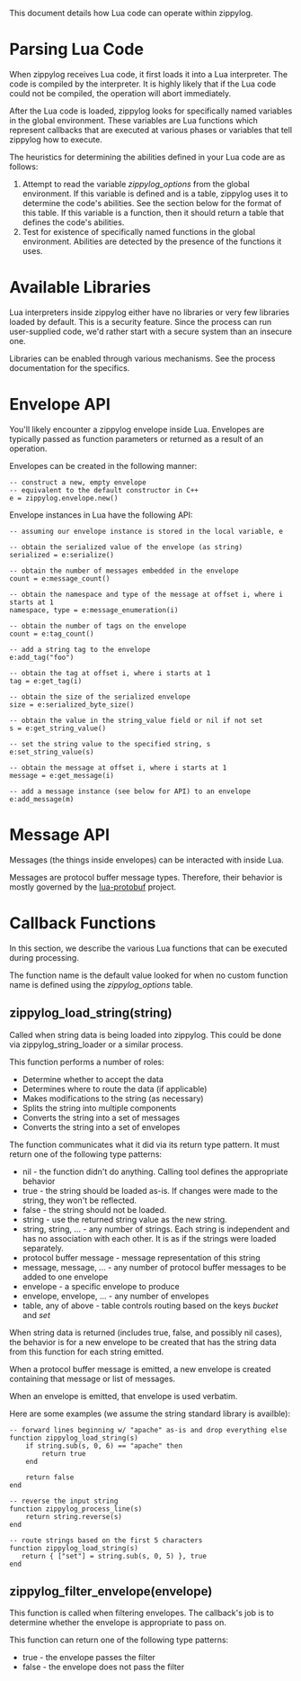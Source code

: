 This document details how Lua code can operate within zippylog.

# Parsing Lua Code

When zippylog receives Lua code, it first loads it into a Lua interpreter. The code is compiled by the interpreter. It is highly likely that if the Lua code could not be compiled, the operation will abort immediately.

After the Lua code is loaded, zippylog looks for specifically named variables in the global environment. These variables are Lua functions which represent callbacks that are executed at various phases or variables that tell zippylog how to execute.

The heuristics for determining the abilities defined in your Lua code are as follows:

1. Attempt to read the variable *zippylog_options* from the global environment. If this variable is defined and is a table, zippylog uses it to determine the code's abilities. See the section below for the format of this table. If this variable is a function, then it should return a table that defines the code's abilities.
2. Test for existence of specifically named functions in the global environment. Abilities are detected by the presence of the functions it uses.

# Available Libraries

Lua interpreters inside zippylog either have no libraries or very few libraries loaded by default. This is a security feature. Since the process can run user-supplied code, we'd rather start with a secure system than an insecure one.

Libraries can be enabled through various mechanisms. See the process documentation for the specifics.

# Envelope API

You'll likely encounter a zippylog envelope inside Lua. Envelopes are typically passed as function parameters or returned as a result of an operation.

Envelopes can be created in the following manner:

    -- construct a new, empty envelope
    -- equivalent to the default constructor in C++
    e = zippylog.envelope.new()

Envelope instances in Lua have the following API:

    -- assuming our envelope instance is stored in the local variable, e

    -- obtain the serialized value of the envelope (as string)
    serialized = e:serialize()

    -- obtain the number of messages embedded in the envelope
    count = e:message_count()

    -- obtain the namespace and type of the message at offset i, where i starts at 1
    namespace, type = e:message_enumeration(i)

    -- obtain the number of tags on the envelope
    count = e:tag_count()

    -- add a string tag to the envelope
    e:add_tag("foo")

    -- obtain the tag at offset i, where i starts at 1
    tag = e:get_tag(i)

    -- obtain the size of the serialized envelope
    size = e:serialized_byte_size()

    -- obtain the value in the string_value field or nil if not set
    s = e:get_string_value()

    -- set the string value to the specified string, s
    e:set_string_value(s)

    -- obtain the message at offset i, where i starts at 1
    message = e:get_message(i)

    -- add a message instance (see below for API) to an envelope
    e:add_message(m)

# Message API

Messages (the things inside envelopes) can be interacted with inside Lua.

Messages are protocol buffer message types. Therefore, their behavior is mostly governed by the [lua-protobuf](https://github.com/indygreg/lua-protobuf) project.

# Callback Functions

In this section, we describe the various Lua functions that can be executed during processing.

The function name is the default value looked for when no custom function name is defined using the *zippylog_options* table.

## zippylog_load_string(string)

Called when string data is being loaded into zippylog. This could be done via
zippylog_string_loader or a similar process.

This function performs a number of roles:

* Determine whether to accept the data
* Determines where to route the data (if applicable)
* Makes modifications to the string (as necessary)
* Splits the string into multiple components
* Converts the string into a set of messages
* Converts the string into a set of envelopes

The function communicates what it did via its return type pattern. It must
return one of the following type patterns:

* nil - the function didn't do anything. Calling tool defines the appropriate behavior
* true - the string should be loaded as-is. If changes were made to the string, they won't be reflected.
* false - the string should not be loaded.
* string - use the returned string value as the new string.
* string, string, ... - any number of strings. Each string is independent and has no association with each other. It is as if the strings were loaded separately.
* protocol buffer message - message representation of this string
* message, message, ... - any number of protocol buffer messages to be added to one envelope
* envelope - a specific envelope to produce
* envelope, envelope, ... - any number of envelopes
* table, any of above - table controls routing based on the keys *bucket* and *set*

When string data is returned (includes true, false, and possibly nil cases),
the behavior is for a new envelope to be created that has the string data from
this function for each string emitted.

When a protocol buffer message is emitted, a new envelope is created containing
that message or list of messages.

When an envelope is emitted, that envelope is used verbatim.

Here are some examples (we assume the string standard library is availble):

    -- forward lines beginning w/ "apache" as-is and drop everything else
    function zippylog_load_string(s)
        if string.sub(s, 0, 6) == "apache" then
            return true
        end

        return false
    end

    -- reverse the input string
    function zippylog_process_line(s)
        return string.reverse(s)
    end

    -- route strings based on the first 5 characters
    function zippylog_load_string(s)
       return { ["set"] = string.sub(s, 0, 5) }, true
    end

## zippylog_filter_envelope(envelope)

This function is called when filtering envelopes. The callback's job is to
determine whether the envelope is appropriate to pass on.

This function can return one of the following type patterns:

* true - the envelope passes the filter
* false - the envelope does not pass the filter